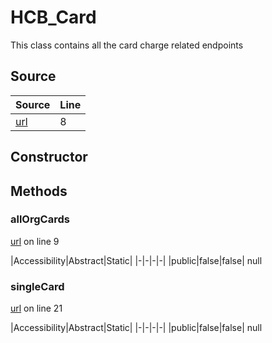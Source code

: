 # HCB_Card

This class contains all the card charge related endpoints
## Source
|Source|Line|
|-|-|
|[url](https://github.com/devramsean0/hcb.js/blob/0d99048/src/api_endpoints/card.ts#L8)|8|
## Constructor
## Methods
### allOrgCards
[url](https://github.com/devramsean0/hcb.js/blob/0d99048/src/api_endpoints/card.ts#L9) on line 9  

|Accessibility|Abstract|Static|
|-|-|-|-|
|public|false|false|
null

### singleCard
[url](https://github.com/devramsean0/hcb.js/blob/0d99048/src/api_endpoints/card.ts#L21) on line 21  

|Accessibility|Abstract|Static|
|-|-|-|-|
|public|false|false|
null
